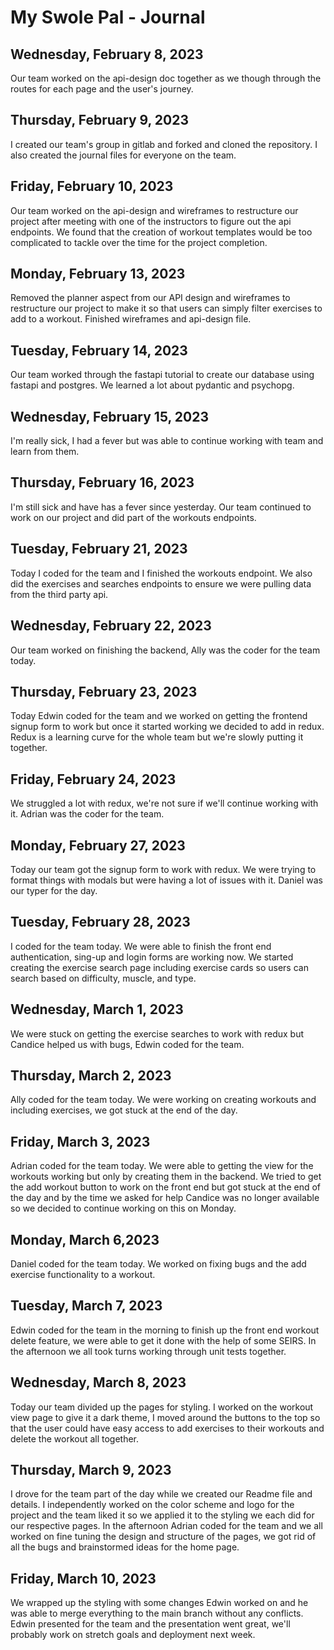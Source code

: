# My Swole Pal - Journal

## Wednesday, February 8, 2023
Our team worked on the api-design doc together as we though through the routes for each page and the user's journey.

## Thursday, February 9, 2023
I created our team's group in gitlab and forked and cloned the repository. I also created the journal files for everyone on the team.

## Friday, February 10, 2023
Our team worked on the api-design and wireframes to restructure our project after meeting with one of the instructors to figure out the api endpoints. We found that the creation of workout templates would be too complicated to tackle over the time for the project completion.

## Monday, February 13, 2023
Removed the planner aspect from our API design and wireframes to restructure our project to make it so that users can simply filter exercises to add to a workout. Finished wireframes and api-design file.

## Tuesday, February 14, 2023
Our team worked through the fastapi tutorial to create our database using fastapi and postgres. We learned a lot about pydantic and psychopg.

## Wednesday, February 15, 2023
I'm really sick, I had a fever but was able to continue working with team and learn from them.

## Thursday, February 16, 2023
I'm still sick and have has a fever since yesterday. Our team continued to work on our project and did part of the workouts endpoints.

## Tuesday, February 21, 2023
Today I coded for the team and I finished the workouts endpoint. We also did the exercises and searches endpoints to ensure we were pulling data from the third party api.

## Wednesday, February 22, 2023
Our team worked on finishing the backend, Ally was the coder for the team today.

## Thursday, February 23, 2023
Today Edwin coded for the team and we worked on getting the frontend signup form to work but once it started working we decided to add in redux. Redux is a learning curve for the whole team but we're slowly putting it together.

## Friday, February 24, 2023
We struggled a lot with redux, we're not sure if we'll continue working with it. Adrian was the coder for the team.

## Monday, February 27, 2023
Today our team got the signup form to work with redux. We were trying to format things with modals but were having a lot of issues with it. Daniel was our typer for the day.

## Tuesday, February 28, 2023
I coded for the team today. We were able to finish the front end authentication, sing-up and login forms are working now. We started creating the exercise search page including exercise cards so users can search based on difficulty, muscle, and type.

## Wednesday, March 1, 2023
We were stuck on getting the exercise searches to work with redux but Candice helped us with bugs, Edwin coded for the team.

## Thursday, March 2, 2023
Ally coded for the team today. We were working on creating workouts and including exercises, we got stuck at the end of the day.

## Friday, March 3, 2023
Adrian coded for the team today. We were able to getting the view for the workouts working but only by creating them in the backend. We tried to get the add workout button to work on the front end but got stuck at the end of the day and by the time we asked for help Candice was no longer available so we decided to continue working on this on Monday.

## Monday, March 6,2023
Daniel coded for the team today. We worked on fixing bugs and the add exercise functionality to a workout.

## Tuesday, March 7, 2023
Edwin coded for the team in the morning to finish up the front end workout delete feature, we were able to get it done with the help of some SEIRS. In the afternoon we all took turns working through unit tests together.

## Wednesday, March 8, 2023
Today our team divided up the pages for styling. I worked on the workout view page to give it a dark theme, I moved around the buttons to the top so that the user could have easy access to add exercises to their workouts and delete the workout all together.

## Thursday, March 9, 2023
I drove for the team part of the day while we created our Readme file and details. I independently worked on the color scheme and logo for the project and the team liked it so we applied it to the styling we each did for our respective pages. In the afternoon Adrian coded for the team and we all worked on fine tuning the design and structure of the pages, we got rid of all the bugs and brainstormed ideas for the home page.

## Friday, March 10, 2023
We wrapped up the styling with some changes Edwin worked on and he was able to merge everything to the main branch without any conflicts. Edwin presented for the team and the presentation went great, we'll probably work on stretch goals and deployment next week.
